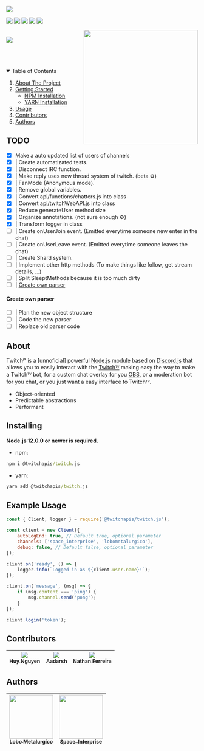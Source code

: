 [<img src="https://media.discordapp.net/attachments/780245027212492812/804814808649433088/TwitchJSBanner.png">]()

<p>
  <a href="https://twitchapis.org/discord"><img src="https://img.shields.io/discord/773920681246851083?style=for-the-badge&color=7289da&logo=discord&logoColor=FFFFFF"/></a>
  <a href="https://www.npmjs.com/package/@twitchapis/twitch.js"><img src="https://img.shields.io/npm/v/@twitchapis/twitch.js.svg?style=for-the-badge&maxAge=3600"/></a>
  <a href="https://www.npmjs.com/package/@twitchapis/twitch.js"><img src="https://img.shields.io/npm/dt/@twitchapis/twitch.js.svg?style=for-the-badge&maxAge=3600"/></a>
  <a href="https://github.com/twitchapis/twitch.js/graphs/contributors"><img src="https://img.shields.io/github/contributors/twitchapis/twitch.js.svg?style=for-the-badge"/></a>
  <a href="https://github.com/twitchapis/twitch.js/blob/main/LICENSE"><img src="https://img.shields.io/github/license/twitchapis/twitch.js.svg?style=for-the-badge"/></a>
</p>

[<img src="https://media.discordapp.net/attachments/780245027212492812/804817170126995506/Novo_Projeto27.png" align='right' width='300'/>](https://twitchapis.org/discord) [<span><br/><img src="https://nodei.co/npm/@twitchapis/twitch.js.png?downloads=true&stars=true" align='left'/></span>](https://www.npmjs.com/package/@twitchapis/twitch.js)

<br/>
<br/>
<br/>
<br/>

<details open="open">
  <summary>Table of Contents</summary>
  <ol>
    <li>
      <a href="#about">About The Project</a>
    </li>
    <li>
      <a href="#installing">Getting Started</a>
      <ul>
        <li><a href="#npm">NPM Installation</a></li>
        <li><a href="#yarn">YARN Installation</a></li>
      </ul>
    </li>
    <li><a href="#example-usage">Usage</a></li>
    <li><a href="#contributors">Contributors</a></li>
    <li><a href="#authors">Authors</a></li>
  </ol>
</details>

## TODO

- [x] Make a auto updated list of users of channels
- [x] | Create automatizated tests.
- [x] | Disconnect IRC function.
- [x] | Make reply uses new thread system of twitch. (beta ⚙️)
- [x] | FanMode (Anonymous mode).
- [x] | Remove global variables.
- [x] | Convert  api/functions/chatters.js into class
- [x] | Convert  api/twitchWebAPI.js into class
- [x] | Reduce generateUser method size
- [x] | Organize annotations. (not sure enough ⚙️)
- [x] | Transform logger in class
- [ ] | Create onUserJoin event. (Emitted everytime someone new enter in the chat)
- [ ] | Create onUserLeave event. (Emitted everytime someone leaves the chat)
- [ ] | Create Shard system.
- [ ] | Implement other http methods (To make things like follow, get stream details, ...)
- [ ] | Split SleeptMethods because it is too much dirty
- [ ] | [Create own parser](#create-own-parser)
#### Create own parser
- [ ] | Plan the new object structure
- [ ] | Code the new parser
- [ ] | Replace old parser code

## About

Twitchʲˢ is a [unnoficial] powerful [Node.js](https://nodejs.org) module based on [Discord.js](https://github.com/discordjs/discord.js) that allows you to easily interact with the
[Twitchᵀⱽ](https://twitch.tv) making easy the way to make a Twitchᵀⱽ bot, for a custom chat overlay for you [OBS](https://obsproject.com/), or a moderation bot for you chat, or you just want a easy interface to Twitchᵀⱽ.

-   Object-oriented
-   Predictable abstractions
-   Performant

## Installing

**Node.js 12.0.0 or newer is required.**

-   npm:

```bat
npm i @twitchapis/twitch.js
```

-   yarn:

```bat
yarn add @twitchapis/twitch.js
```

## Example Usage

```javascript
const { Client, logger } = require('@twitchapis/twitch.js');

const client = new Client({
    autoLogEnd: true, // Default true, optional parameter
    channels: ['space_interprise', 'lobometalurgico'],
    debug: false, // Default false, optional parameter
});

client.on('ready', () => {
    logger.info(`Logged in as ${client.user.name}!`);
});

client.on('message', (msg) => {
    if (msg.content === 'ping') {
        msg.channel.send('pong');
    }
});

client.login('token');
```

## Contributors

| [<img src="https://avatars3.githubusercontent.com/u/10421864?s=120&v=4" witdh="115"><br><sub>Huy Nguyen</sub>](https://github.com/foxviet) | [<img src="https://avatars3.githubusercontent.com/u/54549066?s=120&v=4" witdh="115"><br><sub>Aadarsh</sub>](https://github.com/Itsaadarsh) | [<img src="https://avatars3.githubusercontent.com/u/14365254?s=120&v=4" witdh="115"><br><sub>Nathan Ferreira</sub>](https://github.com/nathan130200) |
| :-------------------------------------------------------------------------------------------------------------------------------------------: | :----------------------------------------------------------------------------------------------------------------------------------------: | :--------------------------------------------------------------------------------------------------------------------------------------------------: |

## Authors

| [<img src="https://avatars3.githubusercontent.com/u/43734867?s=120&u=4c7c28e1c72445f234f37ca2cf8b000133fdfd24&v=4" width=115><br><sub>Lobo Metalurgico</sub>](https://github.com/LoboMetalurgico) | [<img src="https://avatars3.githubusercontent.com/u/44732812?s=120&u=37014703e35379861b0abbd585d035304e1e061d&v=4" width=115><br><sub>Space_Interprise</sub>](https://github.com/emanuelfranklyn) |
| :-----------------------------------------------------------------------------------------------------------------------------------------------------------------------------------------------: | :-----------------------------------------------------------------------------------------------------------------------------------------------------------------------------------------------: |
